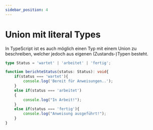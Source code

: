 ```yaml
---
sidebar_position: 4
---
```


# Union mit literal Types

In TypeScript ist es auch möglich einen Typ mit einem Union zu beschreiben, welcher jedoch aus eigenen (Zustands-)Typen besteht. 
```ts
type Status = 'wartet' | 'arbeitet' | 'fertig';

function berichteStatus(status: Status): void{
    if(status === 'wartet'){
        console.log('Bereit für Anweisungen..');
    }
    else if(status === 'arbeitet')
    {
        console.log("In Arbeit!");
    }
    else if(status === 'fertig'){
        console.log("Anweisung ausgeführt!");
    }
}
```